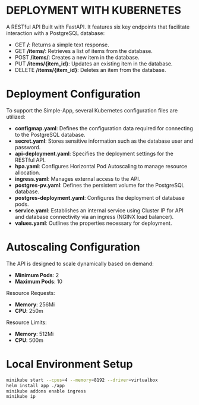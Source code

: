 # DEPLOYMENT WITH KUBERNETES
A RESTful API Built with FastAPI.
It features six key endpoints that facilitate interaction with a PostgreSQL database:

- GET **/**: Returns a simple text response.
- GET **/items/**: Retrieves a list of items from the database.
- POST **/items/**: Creates a new item in the database.
- PUT **/items/{item_id}**: Updates an existing item in the database.
- DELETE **/items/{item_id}**: Deletes an item from the database.
# Deployment Configuration
To support the Simple-App, several Kubernetes configuration files are utilized:
- **configmap.yaml**: Defines the configuration data required for connecting to the PostgreSQL database.
- **secret.yaml**: Stores sensitive information such as the database user and password.
- **api-deployment.yaml**: Specifies the deployment settings for the RESTful API.
- **hpa.yaml**: Configures Horizontal Pod Autoscaling to manage resource allocation.
- **ingress.yaml**: Manages external access to the API.
- **postgres-pv.yaml**: Defines the persistent volume for the PostgreSQL database.
- **postgres-deployment.yaml**: Configures the deployment of database pods.
- **service.yaml**: Establishes an internal service using Cluster IP for API and database connectivity via an ingress (NGINX load balancer).
- **values.yaml**: Outlines the properties necessary for deployment.
# Autoscaling Configuration
The API is designed to scale dynamically based on demand:

- **Minimum Pods**: 2
- **Maximum Pods**: 10

Resource Requests:

- **Memory**: 256Mi
- **CPU**: 250m

Resource Limits:

- **Memory**: 512Mi
- **CPU**: 500m

# Local Environment Setup
```bash
minikube start --cpus=4 --memory=8192 --driver=virtualbox
helm install app ./app
minikube addons enable ingress
minikube ip
```
